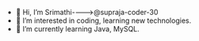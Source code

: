 - 👋 Hi, I’m Srimathi---->@supraja-coder-30
- 👀 I’m interested in coding, learning new technologies.
- 🌱 I’m currently learning Java, MySQL.


<!---
supraja-coder-30/supraja-coder-30 is a ✨ special ✨ repository because its `README.md` (this file) appears on your GitHub profile.
You can click the Preview link to take a look at your changes.
--->
